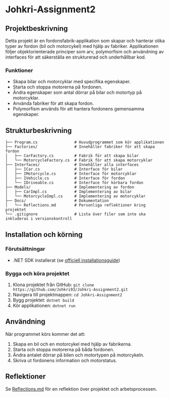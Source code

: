 # Johkri-Assignment2

## Projektbeskrivning
Detta projekt är en fordonsfabrik-applikation som skapar och hanterar olika typer av fordon (bil och motorcykel) med hjälp av fabriker. Applikationen följer objektorienterade principer som arv, polymorfism och användning av interfaces för att säkerställa en strukturerad och underhållbar kod.

### Funktioner
- Skapa bilar och motorcyklar med specifika egenskaper.
- Starta och stoppa motorerna på fordonen.
- Ändra egenskaper som antal dörrar på bilar och motortyp på motorcyklar.
- Använda fabriker för att skapa fordon.
- Polymorfism används för att hantera fordonens gemensamma egenskaper.

## Strukturbeskrivning
```
├── Program.cs                # Huvudprogrammet som kör applikationen
├── Factories/                # Innehåller fabriker för att skapa fordon
│   ├── CarFactory.cs         # Fabrik för att skapa bilar
│   └── MotorcycleFactory.cs  # Fabrik för att skapa motorcyklar
├── Interfaces/               # Innehåller alla interfaces
│   ├── ICar.cs               # Interface för bilar
│   ├── IMotorcycle.cs        # Interface för motorcyklar
│   ├── IVehicle.cs           # Interface för fordon
│   └── IDriveable.cs         # Interface för körbara fordon
├── Models/                   # Implementering av fordon
│   ├── CarImpl.cs            # Implementering av bilar
│   └── MotorcycleImpl.cs     # Implementering av motorcyklar
├── Docs/                     # Dokumentation
│   └── Reflections.md        # Personliga reflektioner kring projektet
└── .gitignore                # Lista över filer som inte ska inkluderas i versionskontroll
```


## Installation och körning

### Förutsättningar
- .NET SDK installerat (se [officiell installationsguide](https://dotnet.microsoft.com/download))

### Bygga och köra projektet

1. Klona projektet från GitHub: `git clone https://github.com/Johkri93/Johkri-Assignment2.git`
2. Navigera till projektmappen: `cd Johkri-Assignment2`
3. Bygg projektet: `dotnet build`
4. Kör applikationen: `dotnet run`

## Användning
När programmet körs kommer det att:
1. Skapa en bil och en motorcykel med hjälp av fabrikerna.
2. Starta och stoppa motorerna på båda fordonen.
3. Ändra antalet dörrar på bilen och motortypen på motorcykeln.
4. Skriva ut fordonens information och motorstatus.

## Reflektioner
Se [Reflections.md](./Docs/Reflections.md) för en reflektion över projektet och arbetsprocessen.
